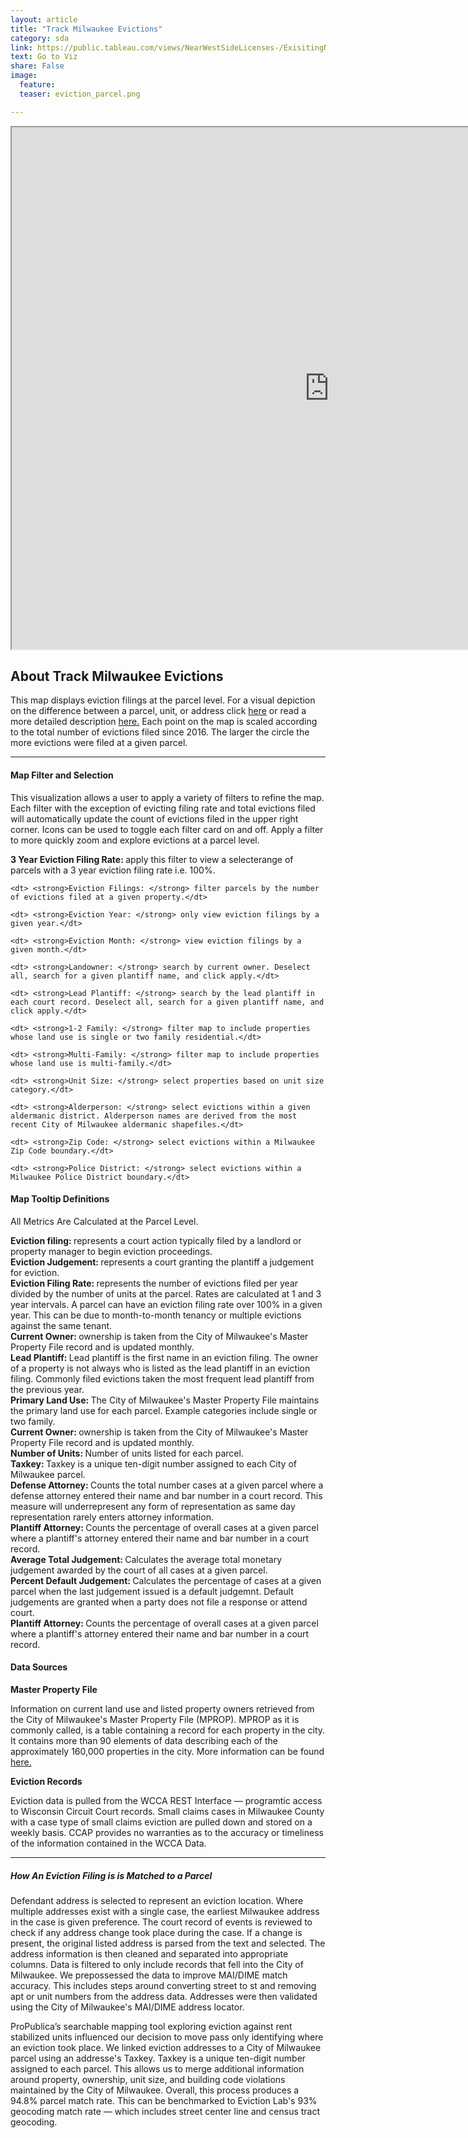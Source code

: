 ```yaml
---
layout: article
title: "Track Milwaukee Evictions"
category: sda
link: https://public.tableau.com/views/NearWestSideLicenses-/ExisitingNWSLicenses-?:embed=y&:display_count=yes
text: Go to Viz
share: False
image:
  feature:
  teaser: eviction_parcel.png

---
```



<iframe src="https://public.tableau.com/views/TrackingMilwaukeeEvictions/TrackMilwaukeeEvictionFilings?:showVizHome=no&:embed=true&:display_count=yes" allowfullscreen="true" width="1015" height="835"></iframe>


## About Track Milwaukee Evictions

This map displays eviction filings at the parcel level. For a visual depiction on the difference between a parcel, unit, or address click [here](https://datasmart.ash.harvard.edu/sites/default/files/styles/max_650x650/public/2019-04/Kat%20Hartman%20address_visual%20%281%29_0.png?itok=jzKJhM02) or read a more detailed description [here.](https://datasmart.ash.harvard.edu/news/article/meet-designer-who-leading-data-innovation-detroit-one-story-time) Each point on the map is scaled according to the total number of evictions filed since 2016. The larger the circle the more evictions were filed at a given parcel.

---

#### Map Filter and Selection

<dl> This visualization allows a user to apply a variety of filters to refine the map. Each filter with the exception of evicting filing rate and total evictions filed will automatically update the count of evictions filed in the upper right corner. Icons can be used to toggle each filter card on and off. Apply a filter to more quickly zoom and explore evictions at a parcel level.</dl>

<dl>    
    <dt> <strong>3 Year Eviction Filing Rate: </strong> apply this filter to view a selecterange of parcels with a 3 year eviction filing rate i.e. 100%.</dt>
    
    <dt> <strong>Eviction Filings: </strong> filter parcels by the number of evictions filed at a given property.</dt>
    
    <dt> <strong>Eviction Year: </strong> only view eviction filings by a given year.</dt>
    
    <dt> <strong>Eviction Month: </strong> view eviction filings by a given month.</dt>
    
    <dt> <strong>Landowner: </strong> search by current owner. Deselect all, search for a given plantiff name, and click apply.</dt>
    
    <dt> <strong>Lead Plantiff: </strong> search by the lead plantiff in each court record. Deselect all, search for a given plantiff name, and click apply.</dt>
    
    <dt> <strong>1-2 Family: </strong> filter map to include properties whose land use is single or two family residential.</dt>
    
    <dt> <strong>Multi-Family: </strong> filter map to include properties whose land use is multi-family.</dt>
    
    <dt> <strong>Unit Size: </strong> select properties based on unit size category.</dt>
    
    <dt> <strong>Alderperson: </strong> select evictions within a given aldermanic district. Alderperson names are derived from the most recent City of Milwaukee aldermanic shapefiles.</dt>
    
    <dt> <strong>Zip Code: </strong> select evictions within a Milwaukee Zip Code boundary.</dt>
    
    <dt> <strong>Police District: </strong> select evictions within a Milwaukee Police District boundary.</dt>    


</dl>

#### Map Tooltip Definitions

<dt>All Metrics Are Calculated at the Parcel Level. </dt>

<dl>
  <dt> <strong> Eviction filing: </strong> represents a court action typically filed by a landlord or property manager to begin eviction proceedings.</dt>
    
  <dt> <strong>Eviction Judgement: </strong> represents a court granting the plantiff a judgement for eviction.</dt>
  
  <dt> <strong>Eviction Filing Rate: </strong> represents the number of evictions filed per year divided by the number of units at the parcel. Rates are calculated at 1 and 3 year intervals. A parcel can have an eviction filing rate over 100% in a given year. This can be due to month-to-month tenancy or multiple evictions against the same tenant.</dt>
  
  <dt> <strong>Current Owner: </strong> ownership is taken from the City of Milwaukee's Master Property File record and is updated monthly.</dt>
  
  <dt> <strong>Lead Plantiff: </strong> Lead plantiff is the first name in an eviction filing. The owner of a property is not always who is listed as the lead plantiff in an eviction filing. Commonly filed evictions taken the most frequent lead plantiff from the previous year.</dt>
    
  <dt> <strong>Primary Land Use: </strong> The City of Milwaukee's Master Property File maintains the primary land use for each parcel. Example categories include single or two family.</dt>
    
  <dt> <strong>Current Owner: </strong> ownership is taken from the City of Milwaukee's Master Property File record and is updated monthly.</dt>
    
  <dt> <strong>Number of Units: </strong> Number of units listed for each parcel.</dt>
    
  <dt> <strong>Taxkey: </strong> Taxkey is a unique ten-digit number assigned to each City of Milwaukee parcel.</dt>
    
  <dt> <strong>Defense Attorney: </strong> Counts the total number cases at a given parcel where a defense attorney entered their name and bar number in a court record. This measure will underrepresent any form of representation as same day representation rarely enters attorney information. </dt>
    
  <dt> <strong>Plantiff Attorney: </strong> Counts the percentage of overall cases at a given parcel where a plantiff's attorney entered their name and bar number in a court record. </dt>
    
  <dt> <strong>Average Total Judgement: </strong> Calculates the average total monetary judgement awarded by the court of all cases at a given parcel. </dt>
    
  <dt> <strong> Percent Default Judgement: </strong> Calculates the percentage of cases at a given parcel when the last judgement issued is a default judgemnt. Default judgements are granted when a party does not file a response or attend court.</dt>
  
   <dt> <strong>Plantiff Attorney: </strong> Counts the percentage of overall cases at a given parcel where a plantiff's attorney entered their name and bar number in a court record. </dt>
    
</dl>


#### Data Sources

**Master Property File**

Information on current land use and listed property owners retrieved from the City of Milwaukee's Master Property File (MPROP). MPROP as it is commonly called, is a table containing a record for each property in the city. It contains more than 90 elements of data describing each of the approximately 160,000 properties in the city. More information can be found [here.](https://data.milwaukee.gov/dataset/mprop)

**Eviction Records**

Eviction data is pulled from the WCCA REST Interface — programtic access to Wisconsin Circuit Court records. Small claims cases in Milwaukee County with a case type of small claims eviction are pulled down and stored on a weekly basis. CCAP provides no warranties as to the accuracy or timeliness of the information contained in the WCCA Data.

---

##### How An Eviction Filing is is Matched to a Parcel

<dt> Defendant address is selected to represent an eviction location. Where multiple addresses exist with a single case, the earliest Milwaukee address in the case is given preference. The court record of events is reviewed to check if any address change took place during the case. If a change is present, the original listed address is parsed from the text and selected. 
The address information is then cleaned and separated into appropriate columns. Data is filtered to only include records that fell into the City of Milwaukee. We prepossessed the data to improve MAI/DIME match accuracy. This includes steps around converting street to st and removing apt or unit numbers from the address data. Addresses were then validated using the City of Milwaukee's MAI/DIME address locator.</dt>


<dl>
<dt> ProPublica’s searchable mapping tool exploring eviction against rent stabilized units influenced our decision to move pass only identifying where an eviction took place. We linked eviction addresses to a City of Milwaukee parcel using an addresse's Taxkey. Taxkey is a unique ten-digit number assigned to each parcel. This allows us to merge additional information around property, ownership, unit size, and building code violations maintained by the City of Milwaukee. Overall, this process produces a 94.8% parcel match rate. This can be benchmarked to Eviction Lab's 93% geocoding match rate — which includes street center line and census tract geocoding. </dt> </dl>
